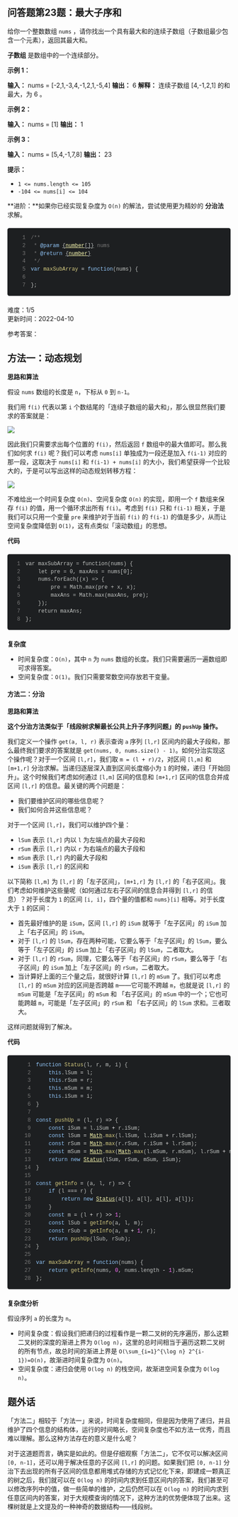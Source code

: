 <div><h2 class="title___3qmX3">&#x95EE;&#x7B54;&#x9898;&#x7B2C;23&#x9898;&#xFF1A;&#x6700;&#x5927;&#x5B50;&#x5E8F;&#x548C;</h2><div class="descBox___DeQQJ"><div class="markdown-body"><p>&#x7ED9;&#x4F60;&#x4E00;&#x4E2A;&#x6574;&#x6570;&#x6570;&#x7EC4; <code>nums</code> &#xFF0C;&#x8BF7;&#x4F60;&#x627E;&#x51FA;&#x4E00;&#x4E2A;&#x5177;&#x6709;&#x6700;&#x5927;&#x548C;&#x7684;&#x8FDE;&#x7EED;&#x5B50;&#x6570;&#x7EC4;&#xFF08;&#x5B50;&#x6570;&#x7EC4;&#x6700;&#x5C11;&#x5305;&#x542B;&#x4E00;&#x4E2A;&#x5143;&#x7D20;&#xFF09;&#xFF0C;&#x8FD4;&#x56DE;&#x5176;&#x6700;&#x5927;&#x548C;&#x3002;</p>
<p><strong>&#x5B50;&#x6570;&#x7EC4;</strong> &#x662F;&#x6570;&#x7EC4;&#x4E2D;&#x7684;&#x4E00;&#x4E2A;&#x8FDE;&#x7EED;&#x90E8;&#x5206;&#x3002;</p>
<p><strong>&#x793A;&#x4F8B; 1&#xFF1A;</strong></p>
<p><strong>&#x8F93;&#x5165;&#xFF1A;</strong> nums = [-2,1,-3,4,-1,2,1,-5,4]
<strong>&#x8F93;&#x51FA;&#xFF1A;</strong> 6
<strong>&#x89E3;&#x91CA;&#xFF1A;</strong> &#x8FDE;&#x7EED;&#x5B50;&#x6570;&#x7EC4;&#xA0;[4,-1,2,1] &#x7684;&#x548C;&#x6700;&#x5927;&#xFF0C;&#x4E3A;&#xA0;6 &#x3002;</p>
<p><strong>&#x793A;&#x4F8B; 2&#xFF1A;</strong></p>
<p><strong>&#x8F93;&#x5165;&#xFF1A;</strong> nums = [1]
<strong>&#x8F93;&#x51FA;&#xFF1A;</strong> 1</p>
<p><strong>&#x793A;&#x4F8B; 3&#xFF1A;</strong></p>
<p><strong>&#x8F93;&#x5165;&#xFF1A;</strong> nums = [5,4,-1,7,8]
<strong>&#x8F93;&#x51FA;&#xFF1A;</strong> 23</p>
<p><strong>&#x63D0;&#x793A;&#xFF1A;</strong></p>
<ul>
<li><code>1 <= nums.length <= 105</code></li>
<li><code>-104 <= nums[i] <= 104</code></li>
</ul>
<p>**&#x8FDB;&#x9636;&#xFF1A;**&#x5982;&#x679C;&#x4F60;&#x5DF2;&#x7ECF;&#x5B9E;&#x73B0;&#x590D;&#x6742;&#x5EA6;&#x4E3A; <code>O(n)</code> &#x7684;&#x89E3;&#x6CD5;&#xFF0C;&#x5C1D;&#x8BD5;&#x4F7F;&#x7528;&#x66F4;&#x4E3A;&#x7CBE;&#x5999;&#x7684; <strong>&#x5206;&#x6CBB;&#x6CD5;</strong> &#x6C42;&#x89E3;&#x3002;</p>
<pre><div class="codeBox___24JI7"><div style="color:#c5c8c6;text-shadow:0 1px rgba(0, 0, 0, 0.3);font-family:Inconsolata, Monaco, Consolas, 'Courier New', Courier, monospace;direction:ltr;text-align:left;white-space:pre;word-spacing:normal;word-break:normal;line-height:1.5;-moz-tab-size:4;-o-tab-size:4;tab-size:4;-webkit-hyphens:none;-moz-hyphens:none;-ms-hyphens:none;hyphens:none;padding:1em;margin:.5em 0;overflow:auto;border-radius:0.3em;background:#1d1f21"><code class="language-js" style="color:#c5c8c6;text-shadow:0 1px rgba(0, 0, 0, 0.3);font-family:Inconsolata, Monaco, Consolas, 'Courier New', Courier, monospace;direction:ltr;text-align:left;white-space:pre;word-spacing:normal;word-break:normal;line-height:1.5;-moz-tab-size:4;-o-tab-size:4;tab-size:4;-webkit-hyphens:none;-moz-hyphens:none;-ms-hyphens:none;hyphens:none"><span class="linenumber react-syntax-highlighter-line-number" style="display:inline-block;min-width:2.25em;padding-right:1em;text-align:right;user-select:none;color:#7C7C7C">1</span><span class="token doc-comment" style="color:#7C7C7C">/**
</span><span class="linenumber react-syntax-highlighter-line-number" style="display:inline-block;min-width:2.25em;padding-right:1em;text-align:right;user-select:none;color:#7C7C7C">2</span><span class="token doc-comment" style="color:#7C7C7C"> * </span><span class="token doc-comment" style="color:#96CBFE">@param</span><span class="token doc-comment" style="color:#7C7C7C"> </span><span class="token doc-comment" style="color:#c5c8c6;text-decoration:underline">{</span><span class="token doc-comment" style="color:#FFFFB6;text-decoration:underline">number</span><span class="token doc-comment" style="color:#c5c8c6;text-decoration:underline">[</span><span class="token doc-comment" style="color:#c5c8c6;text-decoration:underline">]</span><span class="token doc-comment" style="color:#c5c8c6;text-decoration:underline">}</span><span class="token doc-comment" style="color:#7C7C7C"> </span><span class="token doc-comment parameter" style="color:#7C7C7C">nums</span><span class="token doc-comment" style="color:#7C7C7C">
</span><span class="linenumber react-syntax-highlighter-line-number" style="display:inline-block;min-width:2.25em;padding-right:1em;text-align:right;user-select:none;color:#7C7C7C">3</span><span class="token doc-comment" style="color:#7C7C7C"> * </span><span class="token doc-comment" style="color:#96CBFE">@return</span><span class="token doc-comment" style="color:#7C7C7C"> </span><span class="token doc-comment" style="color:#c5c8c6;text-decoration:underline">{</span><span class="token doc-comment" style="color:#FFFFB6;text-decoration:underline">number</span><span class="token doc-comment" style="color:#c5c8c6;text-decoration:underline">}</span><span class="token doc-comment" style="color:#7C7C7C">
</span><span class="linenumber react-syntax-highlighter-line-number" style="display:inline-block;min-width:2.25em;padding-right:1em;text-align:right;user-select:none;color:#7C7C7C">4</span><span class="token doc-comment" style="color:#7C7C7C"> */</span><span>
</span><span class="linenumber react-syntax-highlighter-line-number" style="display:inline-block;min-width:2.25em;padding-right:1em;text-align:right;user-select:none;color:#7C7C7C">5</span><span></span><span class="token" style="color:#96CBFE">var</span><span> </span><span class="token function-variable" style="color:#DAD085">maxSubArray</span><span> </span><span class="token" style="color:#EDEDED">=</span><span> </span><span class="token" style="color:#96CBFE">function</span><span class="token" style="color:#c5c8c6">(</span><span class="token parameter">nums</span><span class="token" style="color:#c5c8c6">)</span><span> </span><span class="token" style="color:#c5c8c6">{</span><span>
</span><span class="linenumber react-syntax-highlighter-line-number" style="display:inline-block;min-width:2.25em;padding-right:1em;text-align:right;user-select:none;color:#7C7C7C">6</span>
<span class="linenumber react-syntax-highlighter-line-number" style="display:inline-block;min-width:2.25em;padding-right:1em;text-align:right;user-select:none;color:#7C7C7C">7</span><span></span><span class="token" style="color:#c5c8c6">}</span><span class="token" style="color:#c5c8c6">;</span></code></div></div></pre></div></div><div class="secondBox___2B0S4"><div>&#x96BE;&#x5EA6;&#xFF1A;<span>1/5</span></div><span>&#x66F4;&#x65B0;&#x65F6;&#x95F4;&#xFF1A;<!-- -->2022-04-10</span></div><div><p class="answerTitle___1T-fK">&#x53C2;&#x8003;&#x7B54;&#x6848;&#xFF1A;</p></div><div class="markdown-body"><h2>&#x65B9;&#x6CD5;&#x4E00;&#xFF1A;&#x52A8;&#x6001;&#x89C4;&#x5212;</h2>
<p><strong>&#x601D;&#x8DEF;&#x548C;&#x7B97;&#x6CD5;</strong></p>
<p>&#x5047;&#x8BBE; <code>nums</code> &#x6570;&#x7EC4;&#x7684;&#x957F;&#x5EA6;&#x662F; <code>n</code>&#xFF0C;&#x4E0B;&#x6807;&#x4ECE; <code>0</code> &#x5230; <code>n-1</code>&#x3002;</p>
<p>&#x6211;&#x4EEC;&#x7528; <code>f(i)</code> &#x4EE3;&#x8868;&#x4EE5;&#x7B2C; <code>i</code> &#x4E2A;&#x6570;&#x7ED3;&#x5C3E;&#x7684;&#x300C;&#x8FDE;&#x7EED;&#x5B50;&#x6570;&#x7EC4;&#x7684;&#x6700;&#x5927;&#x548C;&#x300D;&#xFF0C;&#x90A3;&#x4E48;&#x5F88;&#x663E;&#x7136;&#x6211;&#x4EEC;&#x8981;&#x6C42;&#x7684;&#x7B54;&#x6848;&#x5C31;&#x662F;&#xFF1A;</p>
<p></p><div class="ant-image"><img class="ant-image-img" src="https://pic.rmb.bdstatic.com/bjh/2877c21f19eac7c4ce9ad32ecbf464ac.png"></div><p></p>
<p>&#x56E0;&#x6B64;&#x6211;&#x4EEC;&#x53EA;&#x9700;&#x8981;&#x6C42;&#x51FA;&#x6BCF;&#x4E2A;&#x4F4D;&#x7F6E;&#x7684; <code>f(i)</code>&#xFF0C;&#x7136;&#x540E;&#x8FD4;&#x56DE; <code>f</code> &#x6570;&#x7EC4;&#x4E2D;&#x7684;&#x6700;&#x5927;&#x503C;&#x5373;&#x53EF;&#x3002;&#x90A3;&#x4E48;&#x6211;&#x4EEC;&#x5982;&#x4F55;&#x6C42; <code>f(i)</code> &#x5462;&#xFF1F;&#x6211;&#x4EEC;&#x53EF;&#x4EE5;&#x8003;&#x8651; <code>nums[i]</code> &#x5355;&#x72EC;&#x6210;&#x4E3A;&#x4E00;&#x6BB5;&#x8FD8;&#x662F;&#x52A0;&#x5165; <code>f(i-1)</code> &#x5BF9;&#x5E94;&#x7684;&#x90A3;&#x4E00;&#x6BB5;&#xFF0C;&#x8FD9;&#x53D6;&#x51B3;&#x4E8E; <code>nums[i]</code> &#x548C; <code>f(i-1) + nums[i]</code> &#x7684;&#x5927;&#x5C0F;&#xFF0C;&#x6211;&#x4EEC;&#x5E0C;&#x671B;&#x83B7;&#x5F97;&#x4E00;&#x4E2A;&#x6BD4;&#x8F83;&#x5927;&#x7684;&#xFF0C;&#x4E8E;&#x662F;&#x53EF;&#x4EE5;&#x5199;&#x51FA;&#x8FD9;&#x6837;&#x7684;&#x52A8;&#x6001;&#x89C4;&#x5212;&#x8F6C;&#x79FB;&#x65B9;&#x7A0B;&#xFF1A;</p>
<p></p><div class="ant-image"><img class="ant-image-img" src="https://pic.rmb.bdstatic.com/bjh/d6537009225a5008de68e43c5b4a2c80.png"></div><p></p>
<p>&#x4E0D;&#x96BE;&#x7ED9;&#x51FA;&#x4E00;&#x4E2A;&#x65F6;&#x95F4;&#x590D;&#x6742;&#x5EA6; <code>O(n)</code>&#x3001;&#x7A7A;&#x95F4;&#x590D;&#x6742;&#x5EA6; <code>O(n)</code> &#x7684;&#x5B9E;&#x73B0;&#xFF0C;&#x5373;&#x7528;&#x4E00;&#x4E2A; <code>f</code> &#x6570;&#x7EC4;&#x6765;&#x4FDD;&#x5B58; <code>f(i)</code> &#x7684;&#x503C;&#xFF0C;&#x7528;&#x4E00;&#x4E2A;&#x5FAA;&#x73AF;&#x6C42;&#x51FA;&#x6240;&#x6709; <code>f(i)</code>&#x3002;&#x8003;&#x8651;&#x5230; <code>f(i)</code> &#x53EA;&#x548C; <code>f(i-1)</code> &#x76F8;&#x5173;&#xFF0C;&#x4E8E;&#x662F;&#x6211;&#x4EEC;&#x53EF;&#x4EE5;&#x53EA;&#x7528;&#x4E00;&#x4E2A;&#x53D8;&#x91CF; <code>pre</code> &#x6765;&#x7EF4;&#x62A4;&#x5BF9;&#x4E8E;&#x5F53;&#x524D; <code>f(i)</code> &#x7684; <code>f(i-1)</code> &#x7684;&#x503C;&#x662F;&#x591A;&#x5C11;&#xFF0C;&#x4ECE;&#x800C;&#x8BA9;&#x7A7A;&#x95F4;&#x590D;&#x6742;&#x5EA6;&#x964D;&#x4F4E;&#x5230; <code>O(1)</code>&#xFF0C;&#x8FD9;&#x6709;&#x70B9;&#x7C7B;&#x4F3C;&#x300C;&#x6EDA;&#x52A8;&#x6570;&#x7EC4;&#x300D;&#x7684;&#x601D;&#x60F3;&#x3002;</p>
<p><strong>&#x4EE3;&#x7801;</strong></p>
<pre><div class="codeBox___24JI7"><div style="color:#c5c8c6;text-shadow:0 1px rgba(0, 0, 0, 0.3);font-family:Inconsolata, Monaco, Consolas, 'Courier New', Courier, monospace;direction:ltr;text-align:left;white-space:pre;word-spacing:normal;word-break:normal;line-height:1.5;-moz-tab-size:4;-o-tab-size:4;tab-size:4;-webkit-hyphens:none;-moz-hyphens:none;-ms-hyphens:none;hyphens:none;padding:1em;margin:.5em 0;overflow:auto;border-radius:0.3em;background:#1d1f21"><code class="language-JavaScript" style="color:#c5c8c6;text-shadow:0 1px rgba(0, 0, 0, 0.3);font-family:Inconsolata, Monaco, Consolas, 'Courier New', Courier, monospace;direction:ltr;text-align:left;white-space:pre;word-spacing:normal;word-break:normal;line-height:1.5;-moz-tab-size:4;-o-tab-size:4;tab-size:4;-webkit-hyphens:none;-moz-hyphens:none;-ms-hyphens:none;hyphens:none"><span class="linenumber react-syntax-highlighter-line-number" style="display:inline-block;min-width:1.25em;padding-right:1em;text-align:right;user-select:none;color:#7C7C7C">1</span><span>var maxSubArray = function(nums) {
</span><span class="linenumber react-syntax-highlighter-line-number" style="display:inline-block;min-width:1.25em;padding-right:1em;text-align:right;user-select:none;color:#7C7C7C">2</span>    let pre = 0, maxAns = nums[0];
<span class="linenumber react-syntax-highlighter-line-number" style="display:inline-block;min-width:1.25em;padding-right:1em;text-align:right;user-select:none;color:#7C7C7C">3</span>    nums.forEach((x) => {
<span class="linenumber react-syntax-highlighter-line-number" style="display:inline-block;min-width:1.25em;padding-right:1em;text-align:right;user-select:none;color:#7C7C7C">4</span>        pre = Math.max(pre + x, x);
<span class="linenumber react-syntax-highlighter-line-number" style="display:inline-block;min-width:1.25em;padding-right:1em;text-align:right;user-select:none;color:#7C7C7C">5</span>        maxAns = Math.max(maxAns, pre);
<span class="linenumber react-syntax-highlighter-line-number" style="display:inline-block;min-width:1.25em;padding-right:1em;text-align:right;user-select:none;color:#7C7C7C">6</span>    });
<span class="linenumber react-syntax-highlighter-line-number" style="display:inline-block;min-width:1.25em;padding-right:1em;text-align:right;user-select:none;color:#7C7C7C">7</span>    return maxAns;
<span class="linenumber react-syntax-highlighter-line-number" style="display:inline-block;min-width:1.25em;padding-right:1em;text-align:right;user-select:none;color:#7C7C7C">8</span>};
</code></div></div></pre>
<p><strong>&#x590D;&#x6742;&#x5EA6;</strong></p>
<ul>
<li>&#x65F6;&#x95F4;&#x590D;&#x6742;&#x5EA6;&#xFF1A;<code>O(n)</code>&#xFF0C;&#x5176;&#x4E2D; <code>n</code> &#x4E3A; <code>nums</code> &#x6570;&#x7EC4;&#x7684;&#x957F;&#x5EA6;&#x3002;&#x6211;&#x4EEC;&#x53EA;&#x9700;&#x8981;&#x904D;&#x5386;&#x4E00;&#x904D;&#x6570;&#x7EC4;&#x5373;&#x53EF;&#x6C42;&#x5F97;&#x7B54;&#x6848;&#x3002;</li>
<li>&#x7A7A;&#x95F4;&#x590D;&#x6742;&#x5EA6;&#xFF1A;<code>O(1)</code>&#x3002;&#x6211;&#x4EEC;&#x53EA;&#x9700;&#x8981;&#x5E38;&#x6570;&#x7A7A;&#x95F4;&#x5B58;&#x653E;&#x82E5;&#x5E72;&#x53D8;&#x91CF;&#x3002;</li>
</ul>
<h4>&#x65B9;&#x6CD5;&#x4E8C;&#xFF1A;&#x5206;&#x6CBB;</h4>
<p><strong>&#x601D;&#x8DEF;&#x548C;&#x7B97;&#x6CD5;</strong></p>
<p><strong>&#x8FD9;&#x4E2A;&#x5206;&#x6CBB;&#x65B9;&#x6CD5;&#x7C7B;&#x4F3C;&#x4E8E;&#x300C;&#x7EBF;&#x6BB5;&#x6811;&#x6C42;&#x89E3;&#x6700;&#x957F;&#x516C;&#x5171;&#x4E0A;&#x5347;&#x5B50;&#x5E8F;&#x5217;&#x95EE;&#x9898;&#x300D;&#x7684; <code>pushUp</code> &#x64CD;&#x4F5C;&#x3002;</strong></p>
<p>&#x6211;&#x4EEC;&#x5B9A;&#x4E49;&#x4E00;&#x4E2A;&#x64CD;&#x4F5C; <code>get(a, l, r)</code> &#x8868;&#x793A;&#x67E5;&#x8BE2; <code>a</code> &#x5E8F;&#x5217; <code>[l,r]</code> &#x533A;&#x95F4;&#x5185;&#x7684;&#x6700;&#x5927;&#x5B50;&#x6BB5;&#x548C;&#xFF0C;&#x90A3;&#x4E48;&#x6700;&#x7EC8;&#x6211;&#x4EEC;&#x8981;&#x6C42;&#x7684;&#x7B54;&#x6848;&#x5C31;&#x662F; <code>get(nums, 0, nums.size() - 1)</code>&#x3002;&#x5982;&#x4F55;&#x5206;&#x6CBB;&#x5B9E;&#x73B0;&#x8FD9;&#x4E2A;&#x64CD;&#x4F5C;&#x5462;&#xFF1F;&#x5BF9;&#x4E8E;&#x4E00;&#x4E2A;&#x533A;&#x95F4; <code>[l,r]</code>&#xFF0C;&#x6211;&#x4EEC;&#x53D6; <code>m = (l + r)/2</code>&#xFF0C;&#x5BF9;&#x533A;&#x95F4; <code>[l,m]</code> &#x548C; <code>[m+1,r]</code> &#x5206;&#x6CBB;&#x6C42;&#x89E3;&#x3002;&#x5F53;&#x9012;&#x5F52;&#x9010;&#x5C42;&#x6DF1;&#x5165;&#x76F4;&#x5230;&#x533A;&#x95F4;&#x957F;&#x5EA6;&#x7F29;&#x5C0F;&#x4E3A; <code>1</code> &#x7684;&#x65F6;&#x5019;&#xFF0C;&#x9012;&#x5F52;&#x300C;&#x5F00;&#x59CB;&#x56DE;&#x5347;&#x300D;&#x3002;&#x8FD9;&#x4E2A;&#x65F6;&#x5019;&#x6211;&#x4EEC;&#x8003;&#x8651;&#x5982;&#x4F55;&#x901A;&#x8FC7; <code>[l,m]</code> &#x533A;&#x95F4;&#x7684;&#x4FE1;&#x606F;&#x548C; <code>[m+1,r]</code> &#x533A;&#x95F4;&#x7684;&#x4FE1;&#x606F;&#x5408;&#x5E76;&#x6210;&#x533A;&#x95F4; <code>[l,r]</code> &#x7684;&#x4FE1;&#x606F;&#x3002;&#x6700;&#x5173;&#x952E;&#x7684;&#x4E24;&#x4E2A;&#x95EE;&#x9898;&#x662F;&#xFF1A;</p>
<ul>
<li>&#x6211;&#x4EEC;&#x8981;&#x7EF4;&#x62A4;&#x533A;&#x95F4;&#x7684;&#x54EA;&#x4E9B;&#x4FE1;&#x606F;&#x5462;&#xFF1F;</li>
<li>&#x6211;&#x4EEC;&#x5982;&#x4F55;&#x5408;&#x5E76;&#x8FD9;&#x4E9B;&#x4FE1;&#x606F;&#x5462;&#xFF1F;</li>
</ul>
<p>&#x5BF9;&#x4E8E;&#x4E00;&#x4E2A;&#x533A;&#x95F4; <code>[l,r]</code>&#xFF0C;&#x6211;&#x4EEC;&#x53EF;&#x4EE5;&#x7EF4;&#x62A4;&#x56DB;&#x4E2A;&#x91CF;&#xFF1A;</p>
<ul>
<li><code>lSum</code> &#x8868;&#x793A; <code>[l,r]</code> &#x5185;&#x4EE5; <code>l</code> &#x4E3A;&#x5DE6;&#x7AEF;&#x70B9;&#x7684;&#x6700;&#x5927;&#x5B50;&#x6BB5;&#x548C;</li>
<li><code>rSum</code> &#x8868;&#x793A; <code>[l,r]</code> &#x5185;&#x4EE5; <code>r</code> &#x4E3A;&#x53F3;&#x7AEF;&#x70B9;&#x7684;&#x6700;&#x5927;&#x5B50;&#x6BB5;&#x548C;</li>
<li><code>mSum</code> &#x8868;&#x793A; <code>[l,r]</code> &#x5185;&#x7684;&#x6700;&#x5927;&#x5B50;&#x6BB5;&#x548C;</li>
<li><code>iSum</code> &#x8868;&#x793A; <code>[l,r]</code> &#x7684;&#x533A;&#x95F4;&#x548C;</li>
</ul>
<p>&#x4EE5;&#x4E0B;&#x7B80;&#x79F0; <code>[l,m]</code> &#x4E3A; <code>[l,r]</code> &#x7684;&#x300C;&#x5DE6;&#x5B50;&#x533A;&#x95F4;&#x300D;&#xFF0C;<code>[m+1,r]</code> &#x4E3A; <code>[l,r]</code> &#x7684;&#x300C;&#x53F3;&#x5B50;&#x533A;&#x95F4;&#x300D;&#x3002;&#x6211;&#x4EEC;&#x8003;&#x8651;&#x5982;&#x4F55;&#x7EF4;&#x62A4;&#x8FD9;&#x4E9B;&#x91CF;&#x5462;&#xFF08;&#x5982;&#x4F55;&#x901A;&#x8FC7;&#x5DE6;&#x53F3;&#x5B50;&#x533A;&#x95F4;&#x7684;&#x4FE1;&#x606F;&#x5408;&#x5E76;&#x5F97;&#x5230; <code>[l,r]</code> &#x7684;&#x4FE1;&#x606F;&#xFF09;&#xFF1F;&#x5BF9;&#x4E8E;&#x957F;&#x5EA6;&#x4E3A; <code>1</code> &#x7684;&#x533A;&#x95F4; <code>[i, i]</code>&#xFF0C;&#x56DB;&#x4E2A;&#x91CF;&#x7684;&#x503C;&#x90FD;&#x548C; <code>nums}[i]</code> &#x76F8;&#x7B49;&#x3002;&#x5BF9;&#x4E8E;&#x957F;&#x5EA6;&#x5927;&#x4E8E; <code>1</code> &#x7684;&#x533A;&#x95F4;&#xFF1A;</p>
<ul>
<li>&#x9996;&#x5148;&#x6700;&#x597D;&#x7EF4;&#x62A4;&#x7684;&#x662F; <code>iSum</code>&#xFF0C;&#x533A;&#x95F4; <code>[l,r]</code> &#x7684; <code>iSum</code> &#x5C31;&#x7B49;&#x4E8E;&#x300C;&#x5DE6;&#x5B50;&#x533A;&#x95F4;&#x300D;&#x7684; <code>iSum</code> &#x52A0;&#x4E0A;&#x300C;&#x53F3;&#x5B50;&#x533A;&#x95F4;&#x300D;&#x7684; <code>iSum</code>&#x3002;</li>
<li>&#x5BF9;&#x4E8E; <code>[l,r]</code> &#x7684; <code>lSum</code>&#xFF0C;&#x5B58;&#x5728;&#x4E24;&#x79CD;&#x53EF;&#x80FD;&#xFF0C;&#x5B83;&#x8981;&#x4E48;&#x7B49;&#x4E8E;&#x300C;&#x5DE6;&#x5B50;&#x533A;&#x95F4;&#x300D;&#x7684; <code>lSum</code>&#xFF0C;&#x8981;&#x4E48;&#x7B49;&#x4E8E;&#x300C;&#x5DE6;&#x5B50;&#x533A;&#x95F4;&#x300D;&#x7684; <code>iSum</code> &#x52A0;&#x4E0A;&#x300C;&#x53F3;&#x5B50;&#x533A;&#x95F4;&#x300D;&#x7684; <code>lSum</code>&#xFF0C;&#x4E8C;&#x8005;&#x53D6;&#x5927;&#x3002;</li>
<li>&#x5BF9;&#x4E8E; <code>[l,r]</code> &#x7684; <code>rSum</code>&#xFF0C;&#x540C;&#x7406;&#xFF0C;&#x5B83;&#x8981;&#x4E48;&#x7B49;&#x4E8E;&#x300C;&#x53F3;&#x5B50;&#x533A;&#x95F4;&#x300D;&#x7684; <code>rSum</code>&#xFF0C;&#x8981;&#x4E48;&#x7B49;&#x4E8E;&#x300C;&#x53F3;&#x5B50;&#x533A;&#x95F4;&#x300D;&#x7684; <code>iSum</code> &#x52A0;&#x4E0A;&#x300C;&#x5DE6;&#x5B50;&#x533A;&#x95F4;&#x300D;&#x7684; <code>rSum</code>&#xFF0C;&#x4E8C;&#x8005;&#x53D6;&#x5927;&#x3002;</li>
<li>&#x5F53;&#x8BA1;&#x7B97;&#x597D;&#x4E0A;&#x9762;&#x7684;&#x4E09;&#x4E2A;&#x91CF;&#x4E4B;&#x540E;&#xFF0C;&#x5C31;&#x5F88;&#x597D;&#x8BA1;&#x7B97; <code>[l,r]</code> &#x7684; <code>mSum</code> &#x4E86;&#x3002;&#x6211;&#x4EEC;&#x53EF;&#x4EE5;&#x8003;&#x8651; <code>[l,r]</code> &#x7684; <code>mSum</code> &#x5BF9;&#x5E94;&#x7684;&#x533A;&#x95F4;&#x662F;&#x5426;&#x8DE8;&#x8D8A; <code>m</code>&#x2014;&#x2014;&#x5B83;&#x53EF;&#x80FD;&#x4E0D;&#x8DE8;&#x8D8A; <code>m</code>&#xFF0C;&#x4E5F;&#x5C31;&#x662F;&#x8BF4; <code>[l,r]</code> &#x7684; <code>mSum</code> &#x53EF;&#x80FD;&#x662F;&#x300C;&#x5DE6;&#x5B50;&#x533A;&#x95F4;&#x300D;&#x7684; <code>mSum</code> &#x548C; &#x300C;&#x53F3;&#x5B50;&#x533A;&#x95F4;&#x300D;&#x7684; <code>mSum</code> &#x4E2D;&#x7684;&#x4E00;&#x4E2A;&#xFF1B;&#x5B83;&#x4E5F;&#x53EF;&#x80FD;&#x8DE8;&#x8D8A; <code>m</code>&#xFF0C;&#x53EF;&#x80FD;&#x662F;&#x300C;&#x5DE6;&#x5B50;&#x533A;&#x95F4;&#x300D;&#x7684; <code>rSum</code> &#x548C; &#x300C;&#x53F3;&#x5B50;&#x533A;&#x95F4;&#x300D;&#x7684; <code>lSum</code> &#x6C42;&#x548C;&#x3002;&#x4E09;&#x8005;&#x53D6;&#x5927;&#x3002;</li>
</ul>
<p>&#x8FD9;&#x6837;&#x95EE;&#x9898;&#x5C31;&#x5F97;&#x5230;&#x4E86;&#x89E3;&#x51B3;&#x3002;</p>
<p><strong>&#x4EE3;&#x7801;</strong></p>
<pre><div class="codeBox___24JI7"><div style="color:#c5c8c6;text-shadow:0 1px rgba(0, 0, 0, 0.3);font-family:Inconsolata, Monaco, Consolas, 'Courier New', Courier, monospace;direction:ltr;text-align:left;white-space:pre;word-spacing:normal;word-break:normal;line-height:1.5;-moz-tab-size:4;-o-tab-size:4;tab-size:4;-webkit-hyphens:none;-moz-hyphens:none;-ms-hyphens:none;hyphens:none;padding:1em;margin:.5em 0;overflow:auto;border-radius:0.3em;background:#1d1f21"><code class="language-js" style="color:#c5c8c6;text-shadow:0 1px rgba(0, 0, 0, 0.3);font-family:Inconsolata, Monaco, Consolas, 'Courier New', Courier, monospace;direction:ltr;text-align:left;white-space:pre;word-spacing:normal;word-break:normal;line-height:1.5;-moz-tab-size:4;-o-tab-size:4;tab-size:4;-webkit-hyphens:none;-moz-hyphens:none;-ms-hyphens:none;hyphens:none"><span class="linenumber react-syntax-highlighter-line-number" style="display:inline-block;min-width:3.25em;padding-right:1em;text-align:right;user-select:none;color:#7C7C7C">1</span><span class="token" style="color:#96CBFE">function</span><span> </span><span class="token maybe-class-name" style="color:#DAD085">Status</span><span class="token" style="color:#c5c8c6">(</span><span class="token parameter">l</span><span class="token parameter" style="color:#c5c8c6">,</span><span class="token parameter"> r</span><span class="token parameter" style="color:#c5c8c6">,</span><span class="token parameter"> m</span><span class="token parameter" style="color:#c5c8c6">,</span><span class="token parameter"> i</span><span class="token" style="color:#c5c8c6">)</span><span> </span><span class="token" style="color:#c5c8c6">{</span><span>
</span><span class="linenumber react-syntax-highlighter-line-number" style="display:inline-block;min-width:3.25em;padding-right:1em;text-align:right;user-select:none;color:#7C7C7C">2</span><span>    </span><span class="token" style="color:#96CBFE">this</span><span class="token" style="color:#c5c8c6">.</span><span class="token property-access">lSum</span><span> </span><span class="token" style="color:#EDEDED">=</span><span> l</span><span class="token" style="color:#c5c8c6">;</span><span>
</span><span class="linenumber react-syntax-highlighter-line-number" style="display:inline-block;min-width:3.25em;padding-right:1em;text-align:right;user-select:none;color:#7C7C7C">3</span><span>    </span><span class="token" style="color:#96CBFE">this</span><span class="token" style="color:#c5c8c6">.</span><span class="token property-access">rSum</span><span> </span><span class="token" style="color:#EDEDED">=</span><span> r</span><span class="token" style="color:#c5c8c6">;</span><span>
</span><span class="linenumber react-syntax-highlighter-line-number" style="display:inline-block;min-width:3.25em;padding-right:1em;text-align:right;user-select:none;color:#7C7C7C">4</span><span>    </span><span class="token" style="color:#96CBFE">this</span><span class="token" style="color:#c5c8c6">.</span><span class="token property-access">mSum</span><span> </span><span class="token" style="color:#EDEDED">=</span><span> m</span><span class="token" style="color:#c5c8c6">;</span><span>
</span><span class="linenumber react-syntax-highlighter-line-number" style="display:inline-block;min-width:3.25em;padding-right:1em;text-align:right;user-select:none;color:#7C7C7C">5</span><span>    </span><span class="token" style="color:#96CBFE">this</span><span class="token" style="color:#c5c8c6">.</span><span class="token property-access">iSum</span><span> </span><span class="token" style="color:#EDEDED">=</span><span> i</span><span class="token" style="color:#c5c8c6">;</span><span>
</span><span class="linenumber react-syntax-highlighter-line-number" style="display:inline-block;min-width:3.25em;padding-right:1em;text-align:right;user-select:none;color:#7C7C7C">6</span><span></span><span class="token" style="color:#c5c8c6">}</span><span>
</span><span class="linenumber react-syntax-highlighter-line-number" style="display:inline-block;min-width:3.25em;padding-right:1em;text-align:right;user-select:none;color:#7C7C7C">7</span>
<span class="linenumber react-syntax-highlighter-line-number" style="display:inline-block;min-width:3.25em;padding-right:1em;text-align:right;user-select:none;color:#7C7C7C">8</span><span></span><span class="token" style="color:#96CBFE">const</span><span> </span><span class="token function-variable" style="color:#DAD085">pushUp</span><span> </span><span class="token" style="color:#EDEDED">=</span><span> </span><span class="token" style="color:#c5c8c6">(</span><span class="token parameter">l</span><span class="token parameter" style="color:#c5c8c6">,</span><span class="token parameter"> r</span><span class="token" style="color:#c5c8c6">)</span><span> </span><span class="token arrow" style="color:#EDEDED">=></span><span> </span><span class="token" style="color:#c5c8c6">{</span><span>
</span><span class="linenumber react-syntax-highlighter-line-number" style="display:inline-block;min-width:3.25em;padding-right:1em;text-align:right;user-select:none;color:#7C7C7C">9</span><span>    </span><span class="token" style="color:#96CBFE">const</span><span> iSum </span><span class="token" style="color:#EDEDED">=</span><span> l</span><span class="token" style="color:#c5c8c6">.</span><span class="token property-access">iSum</span><span> </span><span class="token" style="color:#EDEDED">+</span><span> r</span><span class="token" style="color:#c5c8c6">.</span><span class="token property-access">iSum</span><span class="token" style="color:#c5c8c6">;</span><span>
</span><span class="linenumber react-syntax-highlighter-line-number" style="display:inline-block;min-width:3.25em;padding-right:1em;text-align:right;user-select:none;color:#7C7C7C">10</span><span>    </span><span class="token" style="color:#96CBFE">const</span><span> lSum </span><span class="token" style="color:#EDEDED">=</span><span> </span><span class="token known-class-name" style="color:#FFFFB6;text-decoration:underline">Math</span><span class="token" style="color:#c5c8c6">.</span><span class="token method property-access" style="color:#DAD085">max</span><span class="token" style="color:#c5c8c6">(</span><span>l</span><span class="token" style="color:#c5c8c6">.</span><span class="token property-access">lSum</span><span class="token" style="color:#c5c8c6">,</span><span> l</span><span class="token" style="color:#c5c8c6">.</span><span class="token property-access">iSum</span><span> </span><span class="token" style="color:#EDEDED">+</span><span> r</span><span class="token" style="color:#c5c8c6">.</span><span class="token property-access">lSum</span><span class="token" style="color:#c5c8c6">)</span><span class="token" style="color:#c5c8c6">;</span><span>
</span><span class="linenumber react-syntax-highlighter-line-number" style="display:inline-block;min-width:3.25em;padding-right:1em;text-align:right;user-select:none;color:#7C7C7C">11</span><span>    </span><span class="token" style="color:#96CBFE">const</span><span> rSum </span><span class="token" style="color:#EDEDED">=</span><span> </span><span class="token known-class-name" style="color:#FFFFB6;text-decoration:underline">Math</span><span class="token" style="color:#c5c8c6">.</span><span class="token method property-access" style="color:#DAD085">max</span><span class="token" style="color:#c5c8c6">(</span><span>r</span><span class="token" style="color:#c5c8c6">.</span><span class="token property-access">rSum</span><span class="token" style="color:#c5c8c6">,</span><span> r</span><span class="token" style="color:#c5c8c6">.</span><span class="token property-access">iSum</span><span> </span><span class="token" style="color:#EDEDED">+</span><span> l</span><span class="token" style="color:#c5c8c6">.</span><span class="token property-access">rSum</span><span class="token" style="color:#c5c8c6">)</span><span class="token" style="color:#c5c8c6">;</span><span>
</span><span class="linenumber react-syntax-highlighter-line-number" style="display:inline-block;min-width:3.25em;padding-right:1em;text-align:right;user-select:none;color:#7C7C7C">12</span><span>    </span><span class="token" style="color:#96CBFE">const</span><span> mSum </span><span class="token" style="color:#EDEDED">=</span><span> </span><span class="token known-class-name" style="color:#FFFFB6;text-decoration:underline">Math</span><span class="token" style="color:#c5c8c6">.</span><span class="token method property-access" style="color:#DAD085">max</span><span class="token" style="color:#c5c8c6">(</span><span class="token known-class-name" style="color:#FFFFB6;text-decoration:underline">Math</span><span class="token" style="color:#c5c8c6">.</span><span class="token method property-access" style="color:#DAD085">max</span><span class="token" style="color:#c5c8c6">(</span><span>l</span><span class="token" style="color:#c5c8c6">.</span><span class="token property-access">mSum</span><span class="token" style="color:#c5c8c6">,</span><span> r</span><span class="token" style="color:#c5c8c6">.</span><span class="token property-access">mSum</span><span class="token" style="color:#c5c8c6">)</span><span class="token" style="color:#c5c8c6">,</span><span> l</span><span class="token" style="color:#c5c8c6">.</span><span class="token property-access">rSum</span><span> </span><span class="token" style="color:#EDEDED">+</span><span> r</span><span class="token" style="color:#c5c8c6">.</span><span class="token property-access">lSum</span><span class="token" style="color:#c5c8c6">)</span><span class="token" style="color:#c5c8c6">;</span><span>
</span><span class="linenumber react-syntax-highlighter-line-number" style="display:inline-block;min-width:3.25em;padding-right:1em;text-align:right;user-select:none;color:#7C7C7C">13</span><span>    </span><span class="token control-flow" style="color:#96CBFE">return</span><span> </span><span class="token" style="color:#96CBFE">new</span><span> </span><span class="token" style="color:#FFFFB6;text-decoration:underline">Status</span><span class="token" style="color:#c5c8c6">(</span><span>lSum</span><span class="token" style="color:#c5c8c6">,</span><span> rSum</span><span class="token" style="color:#c5c8c6">,</span><span> mSum</span><span class="token" style="color:#c5c8c6">,</span><span> iSum</span><span class="token" style="color:#c5c8c6">)</span><span class="token" style="color:#c5c8c6">;</span><span>
</span><span class="linenumber react-syntax-highlighter-line-number" style="display:inline-block;min-width:3.25em;padding-right:1em;text-align:right;user-select:none;color:#7C7C7C">14</span><span></span><span class="token" style="color:#c5c8c6">}</span><span>
</span><span class="linenumber react-syntax-highlighter-line-number" style="display:inline-block;min-width:3.25em;padding-right:1em;text-align:right;user-select:none;color:#7C7C7C">15</span>
<span class="linenumber react-syntax-highlighter-line-number" style="display:inline-block;min-width:3.25em;padding-right:1em;text-align:right;user-select:none;color:#7C7C7C">16</span><span></span><span class="token" style="color:#96CBFE">const</span><span> </span><span class="token function-variable" style="color:#DAD085">getInfo</span><span> </span><span class="token" style="color:#EDEDED">=</span><span> </span><span class="token" style="color:#c5c8c6">(</span><span class="token parameter">a</span><span class="token parameter" style="color:#c5c8c6">,</span><span class="token parameter"> l</span><span class="token parameter" style="color:#c5c8c6">,</span><span class="token parameter"> r</span><span class="token" style="color:#c5c8c6">)</span><span> </span><span class="token arrow" style="color:#EDEDED">=></span><span> </span><span class="token" style="color:#c5c8c6">{</span><span>
</span><span class="linenumber react-syntax-highlighter-line-number" style="display:inline-block;min-width:3.25em;padding-right:1em;text-align:right;user-select:none;color:#7C7C7C">17</span><span>    </span><span class="token control-flow" style="color:#96CBFE">if</span><span> </span><span class="token" style="color:#c5c8c6">(</span><span>l </span><span class="token" style="color:#EDEDED">===</span><span> r</span><span class="token" style="color:#c5c8c6">)</span><span> </span><span class="token" style="color:#c5c8c6">{</span><span>
</span><span class="linenumber react-syntax-highlighter-line-number" style="display:inline-block;min-width:3.25em;padding-right:1em;text-align:right;user-select:none;color:#7C7C7C">18</span><span>        </span><span class="token control-flow" style="color:#96CBFE">return</span><span> </span><span class="token" style="color:#96CBFE">new</span><span> </span><span class="token" style="color:#FFFFB6;text-decoration:underline">Status</span><span class="token" style="color:#c5c8c6">(</span><span>a</span><span class="token" style="color:#c5c8c6">[</span><span>l</span><span class="token" style="color:#c5c8c6">]</span><span class="token" style="color:#c5c8c6">,</span><span> a</span><span class="token" style="color:#c5c8c6">[</span><span>l</span><span class="token" style="color:#c5c8c6">]</span><span class="token" style="color:#c5c8c6">,</span><span> a</span><span class="token" style="color:#c5c8c6">[</span><span>l</span><span class="token" style="color:#c5c8c6">]</span><span class="token" style="color:#c5c8c6">,</span><span> a</span><span class="token" style="color:#c5c8c6">[</span><span>l</span><span class="token" style="color:#c5c8c6">]</span><span class="token" style="color:#c5c8c6">)</span><span class="token" style="color:#c5c8c6">;</span><span>
</span><span class="linenumber react-syntax-highlighter-line-number" style="display:inline-block;min-width:3.25em;padding-right:1em;text-align:right;user-select:none;color:#7C7C7C">19</span><span>    </span><span class="token" style="color:#c5c8c6">}</span><span>
</span><span class="linenumber react-syntax-highlighter-line-number" style="display:inline-block;min-width:3.25em;padding-right:1em;text-align:right;user-select:none;color:#7C7C7C">20</span><span>    </span><span class="token" style="color:#96CBFE">const</span><span> m </span><span class="token" style="color:#EDEDED">=</span><span> </span><span class="token" style="color:#c5c8c6">(</span><span>l </span><span class="token" style="color:#EDEDED">+</span><span> r</span><span class="token" style="color:#c5c8c6">)</span><span> </span><span class="token" style="color:#EDEDED">>></span><span> </span><span class="token" style="color:#FF73FD">1</span><span class="token" style="color:#c5c8c6">;</span><span>
</span><span class="linenumber react-syntax-highlighter-line-number" style="display:inline-block;min-width:3.25em;padding-right:1em;text-align:right;user-select:none;color:#7C7C7C">21</span><span>    </span><span class="token" style="color:#96CBFE">const</span><span> lSub </span><span class="token" style="color:#EDEDED">=</span><span> </span><span class="token" style="color:#DAD085">getInfo</span><span class="token" style="color:#c5c8c6">(</span><span>a</span><span class="token" style="color:#c5c8c6">,</span><span> l</span><span class="token" style="color:#c5c8c6">,</span><span> m</span><span class="token" style="color:#c5c8c6">)</span><span class="token" style="color:#c5c8c6">;</span><span>
</span><span class="linenumber react-syntax-highlighter-line-number" style="display:inline-block;min-width:3.25em;padding-right:1em;text-align:right;user-select:none;color:#7C7C7C">22</span><span>    </span><span class="token" style="color:#96CBFE">const</span><span> rSub </span><span class="token" style="color:#EDEDED">=</span><span> </span><span class="token" style="color:#DAD085">getInfo</span><span class="token" style="color:#c5c8c6">(</span><span>a</span><span class="token" style="color:#c5c8c6">,</span><span> m </span><span class="token" style="color:#EDEDED">+</span><span> </span><span class="token" style="color:#FF73FD">1</span><span class="token" style="color:#c5c8c6">,</span><span> r</span><span class="token" style="color:#c5c8c6">)</span><span class="token" style="color:#c5c8c6">;</span><span>
</span><span class="linenumber react-syntax-highlighter-line-number" style="display:inline-block;min-width:3.25em;padding-right:1em;text-align:right;user-select:none;color:#7C7C7C">23</span><span>    </span><span class="token control-flow" style="color:#96CBFE">return</span><span> </span><span class="token" style="color:#DAD085">pushUp</span><span class="token" style="color:#c5c8c6">(</span><span>lSub</span><span class="token" style="color:#c5c8c6">,</span><span> rSub</span><span class="token" style="color:#c5c8c6">)</span><span class="token" style="color:#c5c8c6">;</span><span>
</span><span class="linenumber react-syntax-highlighter-line-number" style="display:inline-block;min-width:3.25em;padding-right:1em;text-align:right;user-select:none;color:#7C7C7C">24</span><span></span><span class="token" style="color:#c5c8c6">}</span><span>
</span><span class="linenumber react-syntax-highlighter-line-number" style="display:inline-block;min-width:3.25em;padding-right:1em;text-align:right;user-select:none;color:#7C7C7C">25</span>
<span class="linenumber react-syntax-highlighter-line-number" style="display:inline-block;min-width:3.25em;padding-right:1em;text-align:right;user-select:none;color:#7C7C7C">26</span><span></span><span class="token" style="color:#96CBFE">var</span><span> </span><span class="token function-variable" style="color:#DAD085">maxSubArray</span><span> </span><span class="token" style="color:#EDEDED">=</span><span> </span><span class="token" style="color:#96CBFE">function</span><span class="token" style="color:#c5c8c6">(</span><span class="token parameter">nums</span><span class="token" style="color:#c5c8c6">)</span><span> </span><span class="token" style="color:#c5c8c6">{</span><span>
</span><span class="linenumber react-syntax-highlighter-line-number" style="display:inline-block;min-width:3.25em;padding-right:1em;text-align:right;user-select:none;color:#7C7C7C">27</span><span>    </span><span class="token control-flow" style="color:#96CBFE">return</span><span> </span><span class="token" style="color:#DAD085">getInfo</span><span class="token" style="color:#c5c8c6">(</span><span>nums</span><span class="token" style="color:#c5c8c6">,</span><span> </span><span class="token" style="color:#FF73FD">0</span><span class="token" style="color:#c5c8c6">,</span><span> nums</span><span class="token" style="color:#c5c8c6">.</span><span class="token property-access">length</span><span> </span><span class="token" style="color:#EDEDED">-</span><span> </span><span class="token" style="color:#FF73FD">1</span><span class="token" style="color:#c5c8c6">)</span><span class="token" style="color:#c5c8c6">.</span><span class="token property-access">mSum</span><span class="token" style="color:#c5c8c6">;</span><span>
</span><span class="linenumber react-syntax-highlighter-line-number" style="display:inline-block;min-width:3.25em;padding-right:1em;text-align:right;user-select:none;color:#7C7C7C">28</span><span></span><span class="token" style="color:#c5c8c6">}</span><span class="token" style="color:#c5c8c6">;</span></code></div></div></pre>
<p><strong>&#x590D;&#x6742;&#x5EA6;&#x5206;&#x6790;</strong></p>
<p>&#x5047;&#x8BBE;&#x5E8F;&#x5217; <code>a</code> &#x7684;&#x957F;&#x5EA6;&#x4E3A; <code>n</code>&#x3002;</p>
<ul>
<li>&#x65F6;&#x95F4;&#x590D;&#x6742;&#x5EA6;&#xFF1A;&#x5047;&#x8BBE;&#x6211;&#x4EEC;&#x628A;&#x9012;&#x5F52;&#x7684;&#x8FC7;&#x7A0B;&#x770B;&#x4F5C;&#x662F;&#x4E00;&#x9897;&#x4E8C;&#x53C9;&#x6811;&#x7684;&#x5148;&#x5E8F;&#x904D;&#x5386;&#xFF0C;&#x90A3;&#x4E48;&#x8FD9;&#x9897;&#x4E8C;&#x53C9;&#x6811;&#x7684;&#x6DF1;&#x5EA6;&#x7684;&#x6E10;&#x8FDB;&#x4E0A;&#x754C;&#x4E3A; <code>O(log n)</code>&#xFF0C;&#x8FD9;&#x91CC;&#x7684;&#x603B;&#x65F6;&#x95F4;&#x76F8;&#x5F53;&#x4E8E;&#x904D;&#x5386;&#x8FD9;&#x9897;&#x4E8C;&#x53C9;&#x6811;&#x7684;&#x6240;&#x6709;&#x8282;&#x70B9;&#xFF0C;&#x6545;&#x603B;&#x65F6;&#x95F4;&#x7684;&#x6E10;&#x8FDB;&#x4E0A;&#x754C;&#x662F; <code>O(\sum_{i=1}^{\log n} 2^{i-1})=O(n)</code>&#xFF0C;&#x6545;&#x6E10;&#x8FDB;&#x65F6;&#x95F4;&#x590D;&#x6742;&#x5EA6;&#x4E3A; <code>O(n)</code>&#x3002;</li>
<li>&#x7A7A;&#x95F4;&#x590D;&#x6742;&#x5EA6;&#xFF1A;&#x9012;&#x5F52;&#x4F1A;&#x4F7F;&#x7528; <code>O(log n)</code> &#x7684;&#x6808;&#x7A7A;&#x95F4;&#xFF0C;&#x6545;&#x6E10;&#x8FDB;&#x7A7A;&#x95F4;&#x590D;&#x6742;&#x5EA6;&#x4E3A; <code>O(log n)</code>&#x3002;</li>
</ul>
<h2>&#x9898;&#x5916;&#x8BDD;</h2>
<p>&#x300C;&#x65B9;&#x6CD5;&#x4E8C;&#x300D;&#x76F8;&#x8F83;&#x4E8E;&#x300C;&#x65B9;&#x6CD5;&#x4E00;&#x300D;&#x6765;&#x8BF4;&#xFF0C;&#x65F6;&#x95F4;&#x590D;&#x6742;&#x5EA6;&#x76F8;&#x540C;&#xFF0C;&#x4F46;&#x662F;&#x56E0;&#x4E3A;&#x4F7F;&#x7528;&#x4E86;&#x9012;&#x5F52;&#xFF0C;&#x5E76;&#x4E14;&#x7EF4;&#x62A4;&#x4E86;&#x56DB;&#x4E2A;&#x4FE1;&#x606F;&#x7684;&#x7ED3;&#x6784;&#x4F53;&#xFF0C;&#x8FD0;&#x884C;&#x7684;&#x65F6;&#x95F4;&#x7565;&#x957F;&#xFF0C;&#x7A7A;&#x95F4;&#x590D;&#x6742;&#x5EA6;&#x4E5F;&#x4E0D;&#x5982;&#x65B9;&#x6CD5;&#x4E00;&#x4F18;&#x79C0;&#xFF0C;&#x800C;&#x4E14;&#x96BE;&#x4EE5;&#x7406;&#x89E3;&#x3002;&#x90A3;&#x4E48;&#x8FD9;&#x79CD;&#x65B9;&#x6CD5;&#x5B58;&#x5728;&#x7684;&#x610F;&#x4E49;&#x662F;&#x4EC0;&#x4E48;&#x5462;&#xFF1F;</p>
<p>&#x5BF9;&#x4E8E;&#x8FD9;&#x9053;&#x9898;&#x800C;&#x8A00;&#xFF0C;&#x786E;&#x5B9E;&#x662F;&#x5982;&#x6B64;&#x7684;&#x3002;&#x4F46;&#x662F;&#x4ED4;&#x7EC6;&#x89C2;&#x5BDF;&#x300C;&#x65B9;&#x6CD5;&#x4E8C;&#x300D;&#xFF0C;&#x5B83;&#x4E0D;&#x4EC5;&#x53EF;&#x4EE5;&#x89E3;&#x51B3;&#x533A;&#x95F4; <code>[0, n-1]</code>&#xFF0C;&#x8FD8;&#x53EF;&#x4EE5;&#x7528;&#x4E8E;&#x89E3;&#x51B3;&#x4EFB;&#x610F;&#x7684;&#x5B50;&#x533A;&#x95F4; <code>[l,r]</code> &#x7684;&#x95EE;&#x9898;&#x3002;&#x5982;&#x679C;&#x6211;&#x4EEC;&#x628A; <code>[0, n-1]</code> &#x5206;&#x6CBB;&#x4E0B;&#x53BB;&#x51FA;&#x73B0;&#x7684;&#x6240;&#x6709;&#x5B50;&#x533A;&#x95F4;&#x7684;&#x4FE1;&#x606F;&#x90FD;&#x7528;&#x5806;&#x5F0F;&#x5B58;&#x50A8;&#x7684;&#x65B9;&#x5F0F;&#x8BB0;&#x5FC6;&#x5316;&#x4E0B;&#x6765;&#xFF0C;&#x5373;&#x5EFA;&#x6210;&#x4E00;&#x9897;&#x771F;&#x6B63;&#x7684;&#x6811;&#x4E4B;&#x540E;&#xFF0C;&#x6211;&#x4EEC;&#x5C31;&#x53EF;&#x4EE5;&#x5728; <code>O(log n)</code> &#x7684;&#x65F6;&#x95F4;&#x5185;&#x6C42;&#x5230;&#x4EFB;&#x610F;&#x533A;&#x95F4;&#x5185;&#x7684;&#x7B54;&#x6848;&#xFF0C;&#x6211;&#x4EEC;&#x751A;&#x81F3;&#x53EF;&#x4EE5;&#x4FEE;&#x6539;&#x5E8F;&#x5217;&#x4E2D;&#x7684;&#x503C;&#xFF0C;&#x505A;&#x4E00;&#x4E9B;&#x7B80;&#x5355;&#x7684;&#x7EF4;&#x62A4;&#xFF0C;&#x4E4B;&#x540E;&#x4ECD;&#x7136;&#x53EF;&#x4EE5;&#x5728; <code>O(log n)</code> &#x7684;&#x65F6;&#x95F4;&#x5185;&#x6C42;&#x5230;&#x4EFB;&#x610F;&#x533A;&#x95F4;&#x5185;&#x7684;&#x7B54;&#x6848;&#xFF0C;&#x5BF9;&#x4E8E;&#x5927;&#x89C4;&#x6A21;&#x67E5;&#x8BE2;&#x7684;&#x60C5;&#x51B5;&#x4E0B;&#xFF0C;&#x8FD9;&#x79CD;&#x65B9;&#x6CD5;&#x7684;&#x4F18;&#x52BF;&#x4FBF;&#x4F53;&#x73B0;&#x4E86;&#x51FA;&#x6765;&#x3002;&#x8FD9;&#x68F5;&#x6811;&#x5C31;&#x662F;&#x4E0A;&#x6587;&#x63D0;&#x53CA;&#x7684;&#x4E00;&#x79CD;&#x795E;&#x5947;&#x7684;&#x6570;&#x636E;&#x7ED3;&#x6784;&#x2014;&#x2014;&#x7EBF;&#x6BB5;&#x6811;&#x3002;</p></div><div style="margin-top:20px"></div></div>